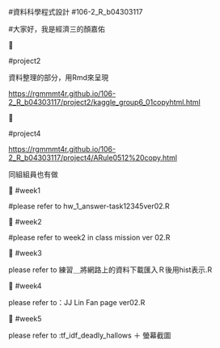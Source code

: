 #資料科學程式設計
#106-2_R_b04303117


#大家好，我是經濟三的顏嘉佑

:school_satchel:

#project2

資料整理的部分，用Rmd來呈現

https://rgmmmt4r.github.io/106-2_R_b04303117/project2/kaggle_group6_01copyhtml.html

:school_satchel:

#project4

https://rgmmmt4r.github.io/106-2_R_b04303117/project4/ARule0512%20copy.html

同組組員也有做

:school_satchel:
#week1

#please refer to hw_1_answer-task12345ver02.R

:school_satchel:
#week2


#please refer to week2 in class mission ver 02.R

:school_satchel:
#week3

please refer to 練習＿將網路上的資料下載匯入Ｒ後用hist表示.R

:school_satchel:
#week4

please refer to：JJ Lin Fan page ver02.R

:school_satchel:
#week5

please refer to :tf_idf_deadly_hallows ＋ 螢幕截圖






